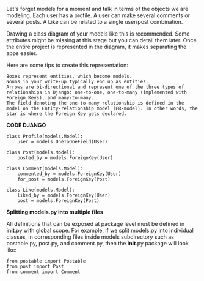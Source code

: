 
Let's forget models for a moment and talk in terms of the objects we are modeling. Each user has a profile. A user can make several comments or several posts. A Like can be related to a single user/post combination.

Drawing a class diagram of your models like this is recommended. Some attributes might be missing at this stage but you can detail them later. Once the entire project is represented in the diagram, it makes separating the apps easier.

Here are some tips to create this representation:

    Boxes represent entities, which become models.
    Nouns in your write-up typically end up as entities.
    Arrows are bi-directional and represent one of the three types of relationships in Django: one-to-one, one-to-many (implemented with Foreign Keys), and many-to-many.
    The field denoting the one-to-many relationship is defined in the model on the Entity-relationship model (ER-model). In other words, the star is where the Foreign Key gets declared.
    
**CODE DJANGO** 
    
    class Profile(models.Model):
        user = models.OneToOneField(User)

    class Post(models.Model):
        posted_by = models.ForeignKey(User)
    
    class Comment(models.Model):
        commented_by = models.ForeignKey(User)
        for_post = models.ForeignKey(Post)
    
    class Like(models.Model):
        liked_by = models.ForeignKey(User)
        post = models.ForeignKey(Post)

**Splitting models.py into multiple files**

All definitions that can be exposed at package level must be defined in __init__.py with global scope. For example, if we split models.py into individual classes, in corresponding files inside models subdirectory such as postable.py, post.py, and comment.py, then the __init__.py package will look like:

    from postable import Postable
    from post import Post
    from comment import Comment

